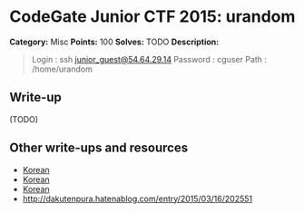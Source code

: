 # CodeGate Junior CTF 2015: urandom

**Category:** Misc
**Points:** 100
**Solves:** TODO
**Description:** 

> Login : ssh junior_guest@54.64.29.14
> Password : cguser
> Path : /home/urandom

## Write-up

(TODO)

## Other write-ups and resources

* [Korean](err0rless313.tistory.com/entry/CODEGATE-2015-JUNIOR-예선-WRITE-UP)
* [Korean](http://s0ngsari.tistory.com/entry/Codegate-2015urandom)
* [Korean](http://cd80.tistory.com/64)
* <http://dakutenpura.hatenablog.com/entry/2015/03/16/202551>
